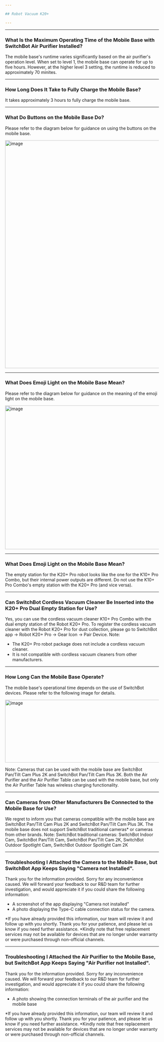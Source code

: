 ```yaml
---

## Robot Vacuum K20+

---
```


---
### What Is the Maximum Operating Time of the Mobile Base with SwitchBot Air Purifier Installed?

The mobile base's runtime varies significantly based on the air purifier's operation level. When set to level 1, the mobile base can operate for up to five hours. However, at the higher level 3 setting, the runtime is reduced to approximately 70 minites.



---
### How Long Does It Take to Fully Charge the Mobile Base?

It takes approximately 3 hours to fully charge the mobile base.


---
### What Do Buttons on the Mobile Base Do?

Please refer to the diagram below for guidance on using the buttons on the mobile base.

<img width="1158" height="745" alt="image" src="https://github.com/user-attachments/assets/8e5c8686-d2ff-4ccd-a5c8-ce99869bb17f" />


---
### What Does Emoji Light on the Mobile Base Mean?

Please refer to the diagram below for guidance on the meaning of the emoji light on the mobile base.

<img width="545" height="470" alt="image" src="https://github.com/user-attachments/assets/55a85eb3-5395-4ba0-aa35-182d71e174d0" />


---
### What Does Emoji Light on the Mobile Base Mean?

The empty station for the K20+ Pro robot looks like the one for the K10+ Pro Combo, but their internal power outputs are different. Do not use the K10+ Pro Combo's empty station with the K20+ Pro (and vice versa).


---
### Can SwitchBot Cordless Vacuum Cleaner Be Inserted into the K20+ Pro Dual Empty Station for Use?

Yes, you can use the cordless vacuum cleaner K10+ Pro Combo with the dual empty station of the Robot K20+ Pro. To register the cordless vacuum cleaner with the Robot K20+ Pro for dust collection, please go to SwitchBot app → Robot K20+ Pro → Gear Icon → Pair Device.
Note:  
- The K20+ Pro robot package does not include a cordless vacuum cleaner.
- It is not compatible with cordless vacuum cleaners from other manufacturers.


---
### How Long Can the Mobile Base Operate?

The mobile base's operational time depends on the use of SwitchBot devices. Please refer to the following image for details.

<img width="720" height="205" alt="image" src="https://github.com/user-attachments/assets/3182b977-e502-4340-a172-803937804ddd" />

Note:
Cameras that can be used with the mobile base are SwitchBot Pan/Tilt Cam Plus 2K and SwitchBot Pan/Tilt Cam Plus 3K.
Both the Air Purifier and the Air Purifier Table can be used with the mobile base, but only the Air Purifier Table has wireless charging functionality.


---
### Can Cameras from Other Manufacturers Be Connected to the Mobile Base for Use?

We regret to inform you that cameras compatible with the mobile base are SwitchBot Pan/Tilt Cam Plus 2K and SwitchBot Pan/Tilt Cam Plus 3K. The mobile base does not support SwitchBot traditional cameras* or cameras from other brands.
Note:
SwitchBot traditional cameras: SwitchBot Indoor Cam, SwitchBot Pan/Tilt Cam, SwitchBot Pan/Tilt Cam 2K, SwitchBot Outdoor Spotlight Cam, SwitchBot Outdoor Spotlight Cam 2K


---
### Troubleshooting I Attached the Camera to the Mobile Base, but SwitchBot App Keeps Saying "Camera not Installed".

Thank you for the information provided.
Sorry for any inconvenience caused.
We will forward your feedback to our R&D team for further investigation, and would appreciate it if you could share the following information:
- A screenshot of the app displaying "Camera not installed"
- A photo displaying the Type-C cable connection status for the camera.


*If you have already provided this information, our team will review it and follow up with you shortly. Thank you for your patience, and please let us know if you need further assistance. *Kindly note that free replacement services may not be available for devices that are no longer under warranty or were purchased through non-official channels.


---
### Troubleshooting I Attached the Air Purifier to the Mobile Base, but SwitchBot App Keeps Saying "Air Purifier not Installed".

Thank you for the information provided.
Sorry for any inconvenience caused.
We will forward your feedback to our R&D team for further investigation, and would appreciate it if you could share the following information:
- A photo showing the connection terminals of the air purifier and the mobile base


*If you have already provided this information, our team will review it and follow up with you shortly. Thank you for your patience, and please let us know if you need further assistance. *Kindly note that free replacement services may not be available for devices that are no longer under warranty or were purchased through non-official channels.









